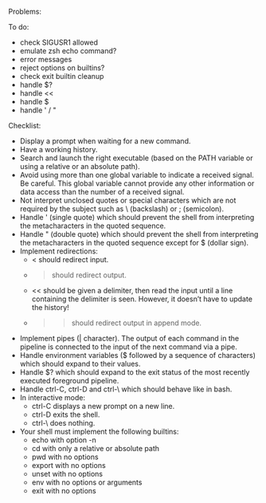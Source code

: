 Problems:

To do:
-	check SIGUSR1 allowed
-	emulate zsh echo command?
-	error messages
-	reject options on builtins?
-	check exit builtin cleanup
-	handle $?
-	handle <<
-	handle $
-	handle ' / "

Checklist:
-	Display a prompt when waiting for a new command.
-	Have a working history.
-	Search and launch the right executable (based on the PATH variable or using a
	relative or an absolute path).
-	Avoid using more than one global variable to indicate a received signal.
	Be careful. This global variable cannot provide any other
	information or data access than the number of a received signal.
-	Not interpret unclosed quotes or special characters which are not required by the
	subject such as \ (backslash) or ; (semicolon).
-	Handle ' (single quote) which should prevent the shell from interpreting the metacharacters in the quoted sequence.
-	Handle " (double quote) which should prevent the shell from interpreting the metacharacters in the quoted sequence except for $ (dollar sign).
-	Implement redirections:
	-	< should redirect input.
	-	> should redirect output.
	-	<< should be given a delimiter, then read the input until a line containing the
		delimiter is seen. However, it doesn’t have to update the history!
	-	>> should redirect output in append mode.
-	Implement pipes (| character). The output of each command in the pipeline is
	connected to the input of the next command via a pipe.
-	Handle environment variables ($ followed by a sequence of characters) which
	should expand to their values.
-	Handle $? which should expand to the exit status of the most recently executed
	foreground pipeline.
-	Handle ctrl-C, ctrl-D and ctrl-\ which should behave like in bash.
-	In interactive mode:
	-	ctrl-C displays a new prompt on a new line.
	-	ctrl-D exits the shell.
	-	ctrl-\ does nothing.
-	Your shell must implement the following builtins:
	-	echo with option -n
	-	cd with only a relative or absolute path
	-	pwd with no options
	-	export with no options
	-	unset with no options
	-	env with no options or arguments
	-	exit with no options
